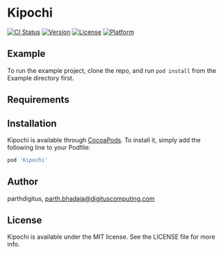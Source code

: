 # Kipochi

[![CI Status](https://img.shields.io/travis/parthdigitus/Kipochi.svg?style=flat)](https://travis-ci.org/parthdigitus/Kipochi)
[![Version](https://img.shields.io/cocoapods/v/Kipochi.svg?style=flat)](https://cocoapods.org/pods/Kipochi)
[![License](https://img.shields.io/cocoapods/l/Kipochi.svg?style=flat)](https://cocoapods.org/pods/Kipochi)
[![Platform](https://img.shields.io/cocoapods/p/Kipochi.svg?style=flat)](https://cocoapods.org/pods/Kipochi)

## Example

To run the example project, clone the repo, and run `pod install` from the Example directory first.

## Requirements

## Installation

Kipochi is available through [CocoaPods](https://cocoapods.org). To install
it, simply add the following line to your Podfile:

```ruby
pod 'Kipochi'
```

## Author

parthdigitus, parth.bhadaja@digituscomputing.com

## License

Kipochi is available under the MIT license. See the LICENSE file for more info.
